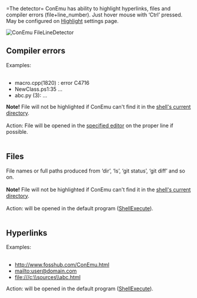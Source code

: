 ﻿=The detector=
ConEmu has ability to highlight hyperlinks, files and compiler errors (file+line\_number).
Just hover mouse with ‘Ctrl’ pressed.
May be configured on [Highlight](SettingsHighlight.md) settings page.

<img src='http://conemu-maximus5.googlecode.com/svn/files/ConEmuFileLineHL.png' title='ConEmu FileLineDetector'>

<h2>Compiler errors</h2>
Examples:<br>
<br>
<ul><li>macro.cpp(1820) : error C4716<br>
</li><li>NewClass.ps1:35 ...<br>
</li><li>abc.py (3): ...</li></ul>

<b>Note!</b> File will not be highlighted if ConEmu can't find it in the <a href='ShellWorkDir.md'>shell's current directory</a>.<br>
<br>
Action: File will be opened in the <a href='SettingsHighlight.md'>specified editor</a> on the proper line if possible.<br>
<br>
<h2>Files</h2>
File names or full paths produced from ‘dir’, ‘ls’, ‘git status’, ‘git diff’ and so on.<br>
<br>
<b>Note!</b> File will not be highlighted if ConEmu can't find it in the <a href='ShellWorkDir.md'>shell's current directory</a>.<br>
<br>
Action: will be opened in the default program (<a href='http://msdn.microsoft.com/en-us/library/windows/desktop/bb762153(v=vs.85).aspx'>ShellExecute</a>).<br>
<br>
<h2>Hyperlinks</h2>
Examples:<br>
<br>
<ul><li><a href='http://www.fosshub.com/ConEmu.html'>http://www.fosshub.com/ConEmu.html</a>
</li><li><a href='mailto:user@domain.com'>mailto:user@domain.com</a>
</li><li><a href='file:///c:\\sources\\abc.html'>file:///c:\\sources\\abc.html</a></li></ul>

Action: will be opened in the default program (<a href='http://msdn.microsoft.com/en-us/library/windows/desktop/bb762153(v=vs.85).aspx'>ShellExecute</a>).